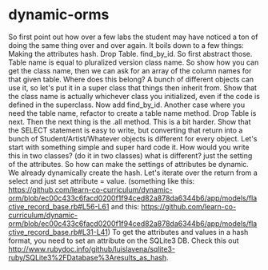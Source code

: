 # dynamic-orms
So first point out how over a few labs the student may have noticed a ton of doing the same thing over and over again. It boils down to a few things: Making the attributes hash. Drop Table. find_by_id. So first abstract those. Table name is equal to pluralized version class name. So show how you can get the class name, then we can ask for an array of the column names for that given table. Where does this belong? A bunch of different objects can use it, so let's put it in a super class that things then inherit from. Show that the class name is actually whichever class you initialized, even if the code is defined in the superclass. Now add find_by_id. Another case where you need the table name, refactor to create a table name method. Drop Table is next. Then the next thing is the .all method. This is a bit harder. Show that the SELECT statement is easy to write, but converting that return into a bunch of Student/Artist/Whatever objects is different for every object. Let's start with something simple and super hard code it. How would you write this in two classes? (do it in two classes) what is different? just the setting of the attributes. So how can make the settings of attributes be dynamic. We already dynamically create the hash. Let's iterate over the return from a select and just set attribute = value. (something like this: https://github.com/learn-co-curriculum/dynamic-orm/blob/ec00c433c6facd0200f1f94ced82a878da6344b6/app/models/flactive_record_base.rb#L56-L61 and this: https://github.com/learn-co-curriculum/dynamic-orm/blob/ec00c433c6facd0200f1f94ced82a878da6344b6/app/models/flactive_record_base.rb#L31-L41) To get the attributes and values in a hash format, you need to set an attribute on the SQLite3 DB. Check this out http://www.rubydoc.info/github/luislavena/sqlite3-ruby/SQLite3%2FDatabase%3Aresults_as_hash.
